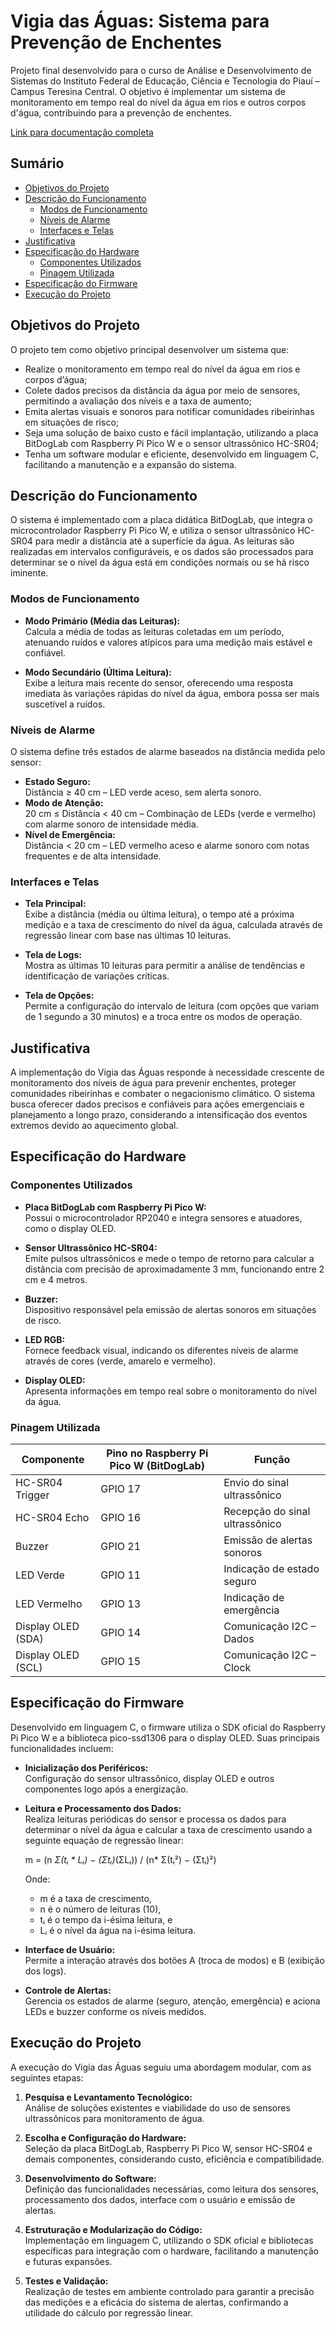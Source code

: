 # Vigia das Águas: Sistema para Prevenção de Enchentes

Projeto final desenvolvido para o curso de Análise e Desenvolvimento de Sistemas do Instituto Federal de Educação, Ciência e Tecnologia do Piauí – Campus Teresina Central. O objetivo é implementar um sistema de monitoramento em tempo real do nível da água em rios e outros corpos d'água, contribuindo para a prevenção de enchentes.

[Link para documentação completa](https://docs.google.com/document/d/1IkiMZ2We-Jzd_8WtnYCGIQL5CQdvDJh0wnUJxQ2tYYc/edit?usp=sharing)

## Sumário

- [Objetivos do Projeto](#objetivos-do-projeto)
- [Descrição do Funcionamento](#descrição-do-funcionamento)
  - [Modos de Funcionamento](#modos-de-funcionamento)
  - [Níveis de Alarme](#níveis-de-alarme)
  - [Interfaces e Telas](#interfaces-e-telas)
- [Justificativa](#justificativa)
- [Especificação do Hardware](#especificação-do-hardware)
  - [Componentes Utilizados](#componentes-utilizados)
  - [Pinagem Utilizada](#pinagem-utilizada)
- [Especificação do Firmware](#especificação-do-firmware)
- [Execução do Projeto](#execução-do-projeto)

## Objetivos do Projeto

O projeto tem como objetivo principal desenvolver um sistema que:

- Realize o monitoramento em tempo real do nível da água em rios e corpos d’água;
- Colete dados precisos da distância da água por meio de sensores, permitindo a avaliação dos níveis e a taxa de aumento;
- Emita alertas visuais e sonoros para notificar comunidades ribeirinhas em situações de risco;
- Seja uma solução de baixo custo e fácil implantação, utilizando a placa BitDogLab com Raspberry Pi Pico W e o sensor ultrassônico HC-SR04;
- Tenha um software modular e eficiente, desenvolvido em linguagem C, facilitando a manutenção e a expansão do sistema.

## Descrição do Funcionamento

O sistema é implementado com a placa didática BitDogLab, que integra o microcontrolador Raspberry Pi Pico W, e utiliza o sensor ultrassônico HC-SR04 para medir a distância até a superfície da água. As leituras são realizadas em intervalos configuráveis, e os dados são processados para determinar se o nível da água está em condições normais ou se há risco iminente.

### Modos de Funcionamento

- **Modo Primário (Média das Leituras):**  
  Calcula a média de todas as leituras coletadas em um período, atenuando ruídos e valores atípicos para uma medição mais estável e confiável.

- **Modo Secundário (Última Leitura):**  
  Exibe a leitura mais recente do sensor, oferecendo uma resposta imediata às variações rápidas do nível da água, embora possa ser mais suscetível a ruídos.

### Níveis de Alarme

O sistema define três estados de alarme baseados na distância medida pelo sensor:

- **Estado Seguro:**  
  Distância ≥ 40 cm – LED verde aceso, sem alerta sonoro.
- **Modo de Atenção:**  
  20 cm ≤ Distância < 40 cm – Combinação de LEDs (verde e vermelho) com alarme sonoro de intensidade média.
- **Nível de Emergência:**  
  Distância < 20 cm – LED vermelho aceso e alarme sonoro com notas frequentes e de alta intensidade.

### Interfaces e Telas

- **Tela Principal:**  
  Exibe a distância (média ou última leitura), o tempo até a próxima medição e a taxa de crescimento do nível da água, calculada através de regressão linear com base nas últimas 10 leituras.

- **Tela de Logs:**  
  Mostra as últimas 10 leituras para permitir a análise de tendências e identificação de variações críticas.

- **Tela de Opções:**  
  Permite a configuração do intervalo de leitura (com opções que variam de 1 segundo a 30 minutos) e a troca entre os modos de operação.

## Justificativa

A implementação do Vigia das Águas responde à necessidade crescente de monitoramento dos níveis de água para prevenir enchentes, proteger comunidades ribeirinhas e combater o negacionismo climático. O sistema busca oferecer dados precisos e confiáveis para ações emergenciais e planejamento a longo prazo, considerando a intensificação dos eventos extremos devido ao aquecimento global.

## Especificação do Hardware

### Componentes Utilizados

- **Placa BitDogLab com Raspberry Pi Pico W:**  
  Possui o microcontrolador RP2040 e integra sensores e atuadores, como o display OLED.

- **Sensor Ultrassônico HC-SR04:**  
  Emite pulsos ultrassônicos e mede o tempo de retorno para calcular a distância com precisão de aproximadamente 3 mm, funcionando entre 2 cm e 4 metros.

- **Buzzer:**  
  Dispositivo responsável pela emissão de alertas sonoros em situações de risco.

- **LED RGB:**  
  Fornece feedback visual, indicando os diferentes níveis de alarme através de cores (verde, amarelo e vermelho).

- **Display OLED:**  
  Apresenta informações em tempo real sobre o monitoramento do nível da água.

### Pinagem Utilizada

| Componente           | Pino no Raspberry Pi Pico W (BitDogLab) | Função                                 |
|----------------------|-----------------------------------------|----------------------------------------|
| HC-SR04 Trigger      | GPIO 17                                 | Envio do sinal ultrassônico            |
| HC-SR04 Echo         | GPIO 16                                 | Recepção do sinal ultrassônico         |
| Buzzer               | GPIO 21                                 | Emissão de alertas sonoros             |
| LED Verde            | GPIO 11                                 | Indicação de estado seguro             |
| LED Vermelho         | GPIO 13                                 | Indicação de emergência                |
| Display OLED (SDA)   | GPIO 14                                 | Comunicação I2C – Dados                |
| Display OLED (SCL)   | GPIO 15                                 | Comunicação I2C – Clock                |

## Especificação do Firmware

Desenvolvido em linguagem C, o firmware utiliza o SDK oficial do Raspberry Pi Pico W e a biblioteca pico-ssd1306 para o display OLED. Suas principais funcionalidades incluem:

- **Inicialização dos Periféricos:**  
  Configuração do sensor ultrassônico, display OLED e outros componentes logo após a energização.

- **Leitura e Processamento dos Dados:**  
  Realiza leituras periódicas do sensor e processa os dados para determinar o nível da água e calcular a taxa de crescimento usando a seguinte equação de regressão linear:

  m = (n *Σ(tᵢ * Lᵢ) − (Σtᵢ)*(ΣLᵢ)) / (n* Σ(tᵢ²) − (Σtᵢ)²)

  Onde:  
  - m é a taxa de crescimento,  
  - n é o número de leituras (10),  
  - tᵢ é o tempo da i-ésima leitura, e  
  - Lᵢ é o nível da água na i-ésima leitura.

- **Interface de Usuário:**  
  Permite a interação através dos botões A (troca de modos) e B (exibição dos logs).

- **Controle de Alertas:**  
  Gerencia os estados de alarme (seguro, atenção, emergência) e aciona LEDs e buzzer conforme os níveis medidos.

## Execução do Projeto

A execução do Vigia das Águas seguiu uma abordagem modular, com as seguintes etapas:

1. **Pesquisa e Levantamento Tecnológico:**  
   Análise de soluções existentes e viabilidade do uso de sensores ultrassônicos para monitoramento de água.

2. **Escolha e Configuração do Hardware:**  
   Seleção da placa BitDogLab, Raspberry Pi Pico W, sensor HC-SR04 e demais componentes, considerando custo, eficiência e compatibilidade.

3. **Desenvolvimento do Software:**  
   Definição das funcionalidades necessárias, como leitura dos sensores, processamento dos dados, interface com o usuário e emissão de alertas.

4. **Estruturação e Modularização do Código:**  
   Implementação em linguagem C, utilizando o SDK oficial e bibliotecas específicas para integração com o hardware, facilitando a manutenção e futuras expansões.

5. **Testes e Validação:**  
   Realização de testes em ambiente controlado para garantir a precisão das medições e a eficácia do sistema de alertas, confirmando a utilidade do cálculo por regressão linear.
